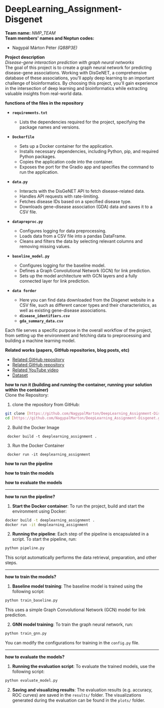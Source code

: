 # DeepLearning_Assignment-Disgenet
**Team name:** *NMP_TEAM* <br>
**Team members' names and Neptun codes:** <br>
- Nagypál Márton Péter *(Q88P3E)*

**Project description** <br>
*Disease-gene interaction prediction with graph neural networks* <br>
The goal of this project is to create a graph neural network for predicting disease-gene associations. Working with DisGeNET, a comprehensive database of these associations, you'll apply deep learning to an important challenge of bioinformatics. By choosing this project, you'll gain experience in the intersection of deep learning and bioinformatics while extracting valuable insights from real-world data.

**functions of the files in the repository**<br>
- **`requirements.txt`**
  - Lists the dependencies required for the project, specifying the package names and versions.

- **`Dockerfile`**
  - Sets up a Docker container for the application.
  - Installs necessary dependencies, including Python, pip, and required Python packages.
  - Copies the application code into the container.
  - Exposes the port for the Gradio app and specifies the command to run the application.

- **`data.py`**
  - Interacts with the DisGeNET API to fetch disease-related data.
  - Handles API requests with rate-limiting.
  - Fetches disease IDs based on a specified disease type.
  - Downloads gene-disease association (GDA) data and saves it to a CSV file.

- **`datapreproc.py`**
  - Configures logging for data preprocessing.
  - Loads data from a CSV file into a pandas DataFrame.
  - Cleans and filters the data by selecting relevant columns and removing missing values.

- **`baseline_model.py`**
  - Configures logging for the baseline model.
  - Defines a Graph Convolutional Network (GCN) for link prediction.
  - Sets up the model architecture with GCN layers and a fully connected layer for link prediction.
- **`data forder`**
  -  Here you can find data downloaded from the Disgenet website in a CSV file, such as different cancer types and their characteristics, as well as existing gene-disease associations.
  -  **`disease_identifiers.csv`**
  -  **`gda_summary_data.csv`**

Each file serves a specific purpose in the overall workflow of the project, from setting up the environment and fetching data to preprocessing and building a machine learning model.

**Related works (papers, GitHub repositories, blog posts, etc)** <br>
- [Related GitHub repository](https://github.com/pyg-team/pytorch_geometric)
- [Related GitHub repository](https://github.com/sujitpal/pytorch-gnn-tutorial-odsc2021)
- [Related YouTube video](https://www.youtube.com/watch?v=-UjytpbqX4A&list=LL&index=1)
- [Dataset](https://www.disgenet.org/)

**how to run it (building and running the container, running your solution within the container)** <br>
Clone the Repository:
   1. clone the repository from GitHub:
   ```sh
   git clone [https://github.com/NagypalMarton/DeepLearning_Assignment-Disgenet.git](https://github.com/NagypalMarton/DeepLearning_Assignment-Disgenet.git)
   cd [https://github.com/NagypalMarton/DeepLearning_Assignment-Disgenet.git](https://github.com/NagypalMarton/DeepLearning_Assignment-Disgenet.git)
   ```
   2. Build the Docker Image
   ```
    docker build -t deeplearning_assignment .
   ```
   3. Run the Docker Container
   ```
    docker run -it deeplearning_assignment
   ```
**how to run the pipeline**

**how to train the models**

**how to evaluate the models**

---

**how to run the pipeline?**
1. **Start the Docker container**:
To run the project, build and start the environment using Docker:
```bash
docker build -t deeplearning_assignment .
docker run -it deeplearning_assignment
```
2. **Running the pipeline**:
Each step of the pipeline is encapsulated in a script. To start the pipeline, run:
```bash
python pipeline.py
```
This script automatically performs the data retrieval, preparation, and other steps.

---

**how to train the models?**
1. **Baseline model training**:
The baseline model is trained using the following script:
```bash
python train_baseline.py
```
This uses a simple Graph Convolutional Network (GCN) model for link prediction.

2. **GNN model training**:
To train the graph neural network, run:
```bash
python train_gnn.py
```
You can modify the configurations for training in the `config.py` file.

---

**how to evaluate the models?**
1. **Running the evaluation script**:
To evaluate the trained models, use the following script:
```bash
python evaluate_model.py
```
2. **Saving and visualizing results**:
The evaluation results (e.g. accuracy, ROC curves) are saved in the `results/` folder. The visualizations generated during the evaluation can be found in the `plots/` folder.
